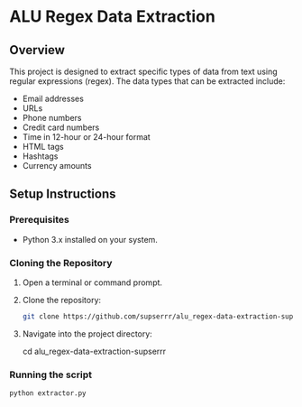 # ALU Regex Data Extraction

## Overview

This project is designed to extract specific types of data from text using regular expressions (regex). The data types that can be extracted include:

- Email addresses
- URLs
- Phone numbers
- Credit card numbers
- Time in 12-hour or 24-hour format
- HTML tags
- Hashtags
- Currency amounts

## Setup Instructions

### Prerequisites

- Python 3.x installed on your system.

### Cloning the Repository

1. Open a terminal or command prompt.
2. Clone the repository:

   ```sh
   git clone https://github.com/supserrr/alu_regex-data-extraction-supserrr.git

3. Navigate into the project directory:

   cd alu_regex-data-extraction-supserrr

### Running the script

   ```sh
   python extractor.py
